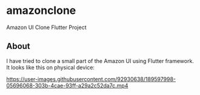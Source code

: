 # amazonclone

Amazon UI Clone Flutter Project

## About

I have tried to clone a small part of the Amazon UI using Flutter framework.
It looks like this on physical device:

https://user-images.githubusercontent.com/92930638/189597998-05696068-303b-4cae-93ff-a29a2c52da7c.mp4

